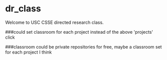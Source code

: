 # dr_class
Welcome to USC CSSE directed research class.

###could set classroom for each project instead of the above 'projects' click 

###classroom could be private repositories for free, maybe a classroom set for each project I think
